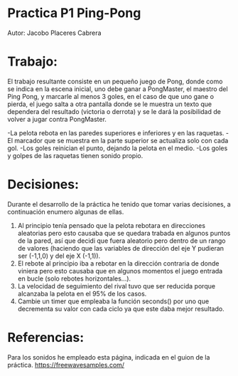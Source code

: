 # Practica P1 Ping-Pong
Autor: Jacobo Placeres Cabrera

# Trabajo:
  El trabajo resultante consiste en un pequeño juego de Pong, donde como se indica en la escena inicial, uno debe ganar a PongMaster, el maestro del Ping Pong, y marcarle al menos 3 goles, en el caso de que uno gane o pierda, el juego salta a otra pantalla donde se le muestra un texto que dependera del resultado (victoria o derrota) y se le dará la posibilidad de volver a jugar contra PongMaster.
  
  -La pelota rebota en las paredes superiores e inferiores y en las raquetas.
  -El marcador que se muestra en la parte superior se actualiza solo con cada gol.
  -Los goles reinician el punto, dejando la pelota en el medio.
  -Los goles y golpes de las raquetas tienen sonido propio.
  
# Decisiones:
  Durante el desarrollo de la práctica he tenido que tomar varias decisiones, a continuación enumero algunas de ellas.

  1. Al principio tenía pensado que la pelota rebotara en direcciones aleatorias pero esto causaba que se quedara trabada en algunos puntos de la pared, así que decidi que fuera aleatorio pero dentro de un rango de valores (haciendo que las variables de dirección del eje Y pudieran ser (-1,1,0) y del eje X (-1,1)).
  2. El rebote al principio iba a rebotar en la dirección contraria de donde viniera pero esto causaba que en algunos momentos el juego entrada en bucle (solo rebotes horizontales...).
  3. La velocidad de seguimiento del rival tuvo que ser reducida porque alcanzaba la pelota en el 95% de los casos.
  4. Cambie un timer que empleaba la función seconds() por uno que decrementa su valor con cada ciclo ya que este daba mejor resultado.

# Referencias:
  Para los sonidos he empleado esta página, indicada en el guion de la práctica.
https://freewavesamples.com/
